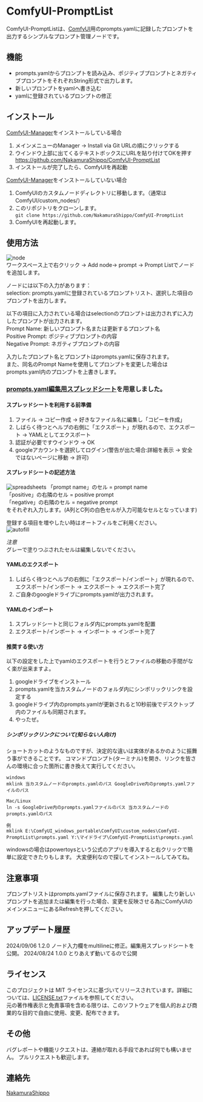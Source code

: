 # ComfyUI-PromptList
ComfyUI-PromptListは、[ComfyUI](https://github.com/comfyanonymous/ComfyUI)用のprompts.yamlに記録したプロンプトを出力するシンプルなプロンプト管理ノードです。

## 機能

- prompts.yamlからプロンプトを読み込み、ポジティブプロンプトとネガティブプロンプトをそれぞれString形式で出力します。
- 新しいプロンプトをyamlへ書き込む
- yamlに登録されているプロンプトの修正

## インストール
[ComfyUI-Manager](https://github.com/ltdrdata/ComfyUI-Manager)をインストールしている場合
1. メインメニューのManager -> Install via Git URLの順にクリックする
2. ウインドウ上部に出てくるテキストボックスにURLを貼り付けてOKを押す  
   https://github.com/NakamuraShippo/ComfyUI-PromptList
3. インストールが完了したら、ComfyUIを再起動

[ComfyUI-Manager](https://github.com/ltdrdata/ComfyUI-Manager)をインストールしていない場合
1. ComfyUIのカスタムノードディレクトリに移動します。（通常は ComfyUI/custom_nodes/）
2. このリポジトリをクローンします。  
`git clone https://github.com/NakamuraShippo/ComfyUI-PromptList`
3. ComfyUIを再起動します。

## 使用方法
![node](https://github.com/NakamuraShippo/ComfyUI-PromptList/blob/main/images/node1.png)  
ワークスペース上で右クリック -> Add node-> prompt -> Prompt Listでノードを追加します。  
  
ノードには以下の入力があります：  
selection: prompts.yamlに登録されているプロンプトリスト、選択した項目のプロンプトを出力します。  
  
以下の項目に入力されている場合はselectionのプロンプトは出力されずに入力したプロンプトが出力されます。  
Prompt Name: 新しいプロンプト名または更新するプロンプト名  
Positive Prompt: ポジティブプロンプトの内容  
Negative Prompt: ネガティブプロンプトの内容  
  
入力したプロンプト名とプロンプトはprompts.yamlに保存されます。  
また、同名のPrompt Nameを使用してプロンプトを変更した場合はprompts.yaml内のプロンプトを上書きします。 
  
### [prompts.yaml編集用スプレッドシート](https://docs.google.com/spreadsheets/d/1f4-kQ2YnETfa_peiRiskK3abuR4LqCTHxDwrpVqCYpY/edit?usp=sharing)を用意しました。

#### スプレッドシートを利用する前準備
1. ファイル -> コピー作成 -> 好きなファイル名に編集し「コピーを作成」
2. しばらく待つとヘルプの右側に「エクスポート」が現れるので、エクスポート -> YAMLとしてエクスポート
3. 認証が必要ですウインドウ -> OK
4. googleアカウントを選択してログイン(警告が出た場合:詳細を表示 -> 安全ではないページに移動 -> 許可)  

#### スプレッドシートの記述方法
![spreadsheets](https://github.com/NakamuraShippo/ComfyUI-PromptList/blob/main/images/spreadsheets.png)
「prompt name」のセル = prompt name  
「positive」の右隣のセル = positive prompt  
「negative」の右隣のセル = negative prompt  
をそれぞれ入力します。(A列とC列の白色セルが入力可能なセルとなっています)  
  
登録する項目を増やしたい時はオートフィルをご利用ください。  
![autofill](https://github.com/NakamuraShippo/ComfyUI-PromptList/blob/main/images/autofill.gif)

*注意*  
グレーで塗りつぶされたセルは編集しないでください。  

#### YAMLのエクスポート
1. しばらく待つとヘルプの右側に「エクスポート/インポート」が現れるので、エクスポート/インポート -> エクスポート -> エクスポート完了
2. ご自身のgoogleドライブにprompts.yamlが出力されます。

#### YAMLのインポート
1. スプレッドシートと同じフォルダ内にprompts.yamlを配置
2. エクスポート/インポート -> インポート -> インポート完了

#### 推奨する使い方
以下の設定をした上でyamlのエクスポートを行うとファイルの移動の手間がなく楽が出来ますよ。
1. googleドライブをインストール
2. prompts.yamlを当カスタムノードのフォルダ内にシンボリックリンクを設定する
3. googleドライブ内のprompts.yamlが更新されると10秒前後でデスクトップ内のファイルも同期されます。
4. やったぜ。

##### シンボリックリンクについて(知らない人向け)
ショートカットのようなものですが、決定的な違いは実体があるかのように振舞う事ができることです。
コマンドプロンプト(ターミナル)を開き、リンクを皆さんの環境に合った箇所に書き換えて実行してください。
~~~
windows
mklink 当カスタムノードのprompts.yamlのパス GoogleDrive内のprompts.yamlファイルのパス

Mac/Linux
ln -s GoogleDrive内のprompts.yamlファイルのパス 当カスタムノードのprompts.yamlのパス

例
mklink E:\ComfyUI_windows_portable\ComfyUI\custom_nodes\ComfyUI-PromptList\prompts.yaml Y:\マイドライブ\ComfyUI-PromptList\prompts.yaml
~~~
windowsの場合はpowertoysという公式のアプリを導入すると右クリックで簡単に設定できたりもします。
大変便利なので探してインストールしてみてね。
  
## 注意事項

プロンプトリストはprompts.yamlファイルに保存されます。
編集したり新しいプロンプトを追加または編集を行った場合、変更を反映させる為にComfyUIのメインメニューにあるRefreshを押してください。

## アップデート履歴
2024/09/06 1.2.0 ノード入力欄をmultilineに修正。編集用スプレッドシートを公開。
2024/08/24 1.0.0 とりあえず動いてるので公開

## ライセンス
このプロジェクトは MIT ライセンスに基づいてリリースされています。詳細については、[LICENSE.txt](https://github.com/NakamuraShippo/ComfyUI-PromptList/blob/main/License.txt)ファイルを参照してください。  
元の著作権表示と免責事項を含める限りは、このソフトウェアを個人的および商業的な目的で自由に使用、変更、配布できます。

## その他
バグレポートや機能リクエストは、連絡が取れる手段であれば何でも構いません。
プルリクエストも歓迎します。

## 連絡先
[NakamuraShippo](https://lit.link/admin/creator)
